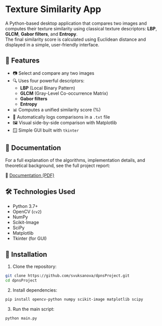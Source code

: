# Texture Similarity App

A Python-based desktop application that compares two images and computes their texture similarity using classical texture descriptors: **LBP**, **GLCM**, **Gabor filters**, and **Entropy**.  
The final similarity score is calculated using Euclidean distance and displayed in a simple, user-friendly interface.


## 🧠 Features

- 📷 Select and compare any two images
- 🔍 Uses four powerful descriptors:
  - **LBP** (Local Binary Pattern)
  - **GLCM** (Gray-Level Co-occurrence Matrix)
  - **Gabor filters**
  - **Entropy**
- 📊 Computes a unified similarity score (%)
- 💾 Automatically logs comparisons in a `.txt` file
- 🖼 Visual side-by-side comparison with Matplotlib
- 🪟 Simple GUI built with `tkinter`


## 📄 Documentation

For a full explanation of the algorithms, implementation details, and theoretical background, see the full project report:

📘 [Documentation (PDF)](./Dokumentacija.pdf)


## 🛠 Technologies Used

- Python 3.7+
- OpenCV (`cv2`)
- NumPy
- Scikit-Image
- SciPy
- Matplotlib
- Tkinter (for GUI)


## 🚀 Installation

1. Clone the repository:
```bash
git clone https://github.com/svuksanova/dpnsProject.git
cd dpnsProject
```

2. Install dependencies:
```bash
pip install opencv-python numpy scikit-image matplotlib scipy
```

3. Run the main script:
```bash
python main.py
```

